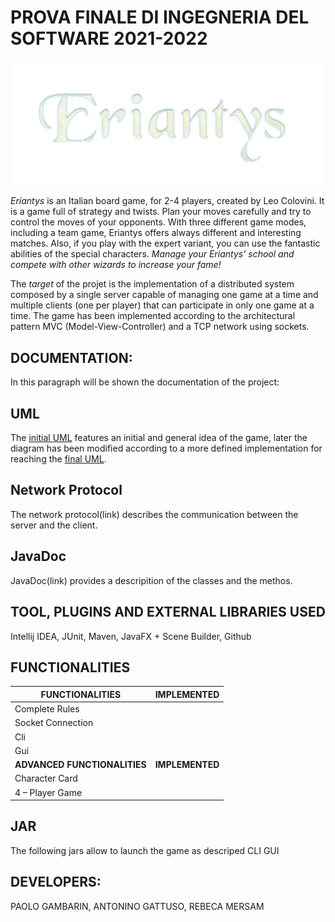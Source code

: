 # PROVA FINALE DI INGEGNERIA DEL SOFTWARE 2021-2022

![](src/main/resources/images/Logo.png)

*Eriantys* is an Italian board game, for 2-4 players, created by Leo Colovini.
It is a game full of strategy and twists. Plan your moves carefully and try to control the moves of your opponents. With three different game modes, including a team game, Eriantys offers always different and interesting matches. Also, if you play with the expert variant, you can use the fantastic abilities of the special characters. *Manage your Eriantys’ school and compete with other wizards to increase your fame!*

The *target* of the projet is the implementation of a distributed system composed by a single server capable of managing one game at a time and multiple clients (one per player) that can participate in only one game at a time. The game has been implemented according to the architectural pattern MVC (Model-View-Controller) and a TCP network using sockets.

## DOCUMENTATION:
In this paragraph will be shown the documentation of the project:
## UML
The [initial UML](deliveries/initial_uml.png) features an initial and  general idea of the game, later the diagram has been modified according to a more defined implementation for reaching the [final UML](link).

## Network Protocol
The network protocol(link) describes the communication between the server and the client.

## JavaDoc
JavaDoc(link) provides a descripition of the classes and the methos.

## TOOL, PLUGINS AND EXTERNAL LIBRARIES USED
Intellij IDEA, JUnit, Maven, JavaFX + Scene Builder, Github

## FUNCTIONALITIES
|FUNCTIONALITIES|IMPLEMENTED|
|-----|---|
|Complete Rules|   |
|Socket Connection|   |
|Cli|  |
|Gui|  |
|**ADVANCED FUNCTIONALITIES**|**IMPLEMENTED**|
|Character Card|   |
|4 – Player Game|   |

## JAR
The following jars allow to launch the game as descriped 
CLI 
GUI 

## DEVELOPERS:
PAOLO GAMBARIN, ANTONINO GATTUSO, REBECA MERSAM





